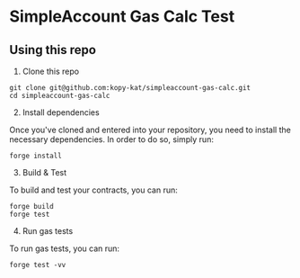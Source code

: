 # SimpleAccount Gas Calc Test

## Using this repo

1. Clone this repo

```
git clone git@github.com:kopy-kat/simpleaccount-gas-calc.git
cd simpleaccount-gas-calc
```

2. Install dependencies

Once you've cloned and entered into your repository, you need to install the necessary dependencies. In order to do so, simply run:

```shell
forge install
```

3. Build & Test

To build and test your contracts, you can run:

```shell
forge build
forge test
```

4. Run gas tests

To run gas tests, you can run:

```shell
forge test -vv
```
